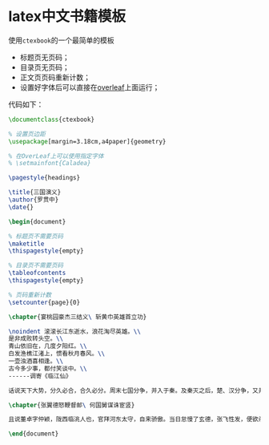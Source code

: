 # latex中文书籍模板


使用`ctexbook`的一个最简单的模板

- 标题页无页码；
- 目录页无页码；
- 正文页页码重新计数；
- 设置好字体后可以直接在[overleaf](https://www.overleaf.com/)上面运行；

代码如下：

```latex
\documentclass{ctexbook}

% 设置页边距
\usepackage[margin=3.18cm,a4paper]{geometry}

% 在OverLeaf上可以使用指定字体
% \setmainfont{Caladea}

\pagestyle{headings}

\title{三国演义}
\author{罗贯中}
\date{}

\begin{document}

% 标题页不需要页码
\maketitle
\thispagestyle{empty}

% 目录页不需要页码
\tableofcontents
\thispagestyle{empty}

% 页码重新计数
\setcounter{page}{0}

\chapter{宴桃园豪杰三结义\ 斩黄巾英雄首立功}

\noindent 滚滚长江东逝水，浪花淘尽英雄。\\
是非成败转头空。\\
青山依旧在，几度夕阳红。\\
白发渔樵江渚上，惯看秋月春风。\\
一壶浊酒喜相逢。\\
古今多少事，都付笑谈中。\\
------调寄《临江仙》

话说天下大势，分久必合，合久必分。周末七国分争，并入于秦。及秦灭之后，楚、汉分争，又并入于汉。汉朝自高祖斩白蛇而起义，一统天下，后来光武中兴，传至献帝，遂分为三国。推其致乱之由，殆始于桓、灵二帝。桓帝禁锢善类，崇信宦官。及桓帝崩，灵帝即位，大将军窦武、太傅陈蕃共相辅佐。时有宦官曹节等弄权，窦武、陈蕃谋诛之，机事不密，反为所害，中涓自此愈横。

\chapter{张翼德怒鞭督邮\ 何国舅谋诛宦竖}

且说董卓字仲颖，陇西临洮人也，官拜河东太守，自来骄傲。当日怠慢了玄德，张飞性发，便欲杀之。

\end{document}

```

